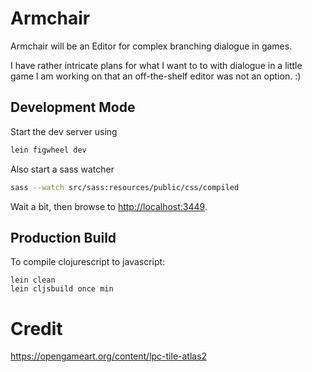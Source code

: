 # Armchair

Armchair will be an Editor for complex branching dialogue in games.

I have rather intricate plans for what I want to to with dialogue in a little
game I am working on that an off-the-shelf editor was not an option. :)

## Development Mode

Start the dev server using 

```bash
lein figwheel dev
```

Also start a sass watcher

```bash
sass --watch src/sass:resources/public/css/compiled
```

Wait a bit, then browse to [http://localhost:3449](http://localhost:3449).

## Production Build

To compile clojurescript to javascript:

```
lein clean
lein cljsbuild once min
```

# Credit

https://opengameart.org/content/lpc-tile-atlas2
